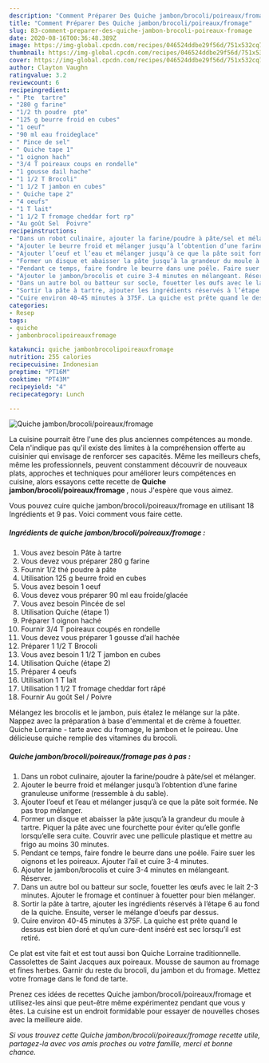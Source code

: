 ```yaml
---
description: "Comment Préparer Des Quiche jambon/brocoli/poireaux/fromage"
title: "Comment Préparer Des Quiche jambon/brocoli/poireaux/fromage"
slug: 83-comment-preparer-des-quiche-jambon-brocoli-poireaux-fromage
date: 2020-08-16T00:36:48.389Z
image: https://img-global.cpcdn.com/recipes/046524ddbe29f56d/751x532cq70/quiche-jambonbrocolipoireauxfromage-photo-principale-de-la-recette.jpg
thumbnail: https://img-global.cpcdn.com/recipes/046524ddbe29f56d/751x532cq70/quiche-jambonbrocolipoireauxfromage-photo-principale-de-la-recette.jpg
cover: https://img-global.cpcdn.com/recipes/046524ddbe29f56d/751x532cq70/quiche-jambonbrocolipoireauxfromage-photo-principale-de-la-recette.jpg
author: Clayton Vaughn
ratingvalue: 3.2
reviewcount: 6
recipeingredient:
- " Pte  tartre"
- "280 g farine"
- "1/2 th poudre  pte"
- "125 g beurre froid en cubes"
- "1 oeuf"
- "90 ml eau froideglace"
- " Pince de sel"
- " Quiche tape 1"
- "1 oignon hach"
- "3/4 T poireaux coups en rondelle"
- "1 gousse dail hache"
- "1 1/2 T Brocoli"
- "1 1/2 T jambon en cubes"
- " Quiche tape 2"
- "4 oeufs"
- "1 T lait"
- "1 1/2 T fromage cheddar fort rp"
- "Au goût Sel  Poivre"
recipeinstructions:
- "Dans un robot culinaire, ajouter la farine/poudre à pâte/sel et mélanger."
- "Ajouter le beurre froid et mélanger jusqu’à l’obtention d’une farine granuleuse uniforme (ressemble à du sable)."
- "Ajouter l’oeuf et l’eau et mélanger jusqu’à ce que la pâte soit formée. Ne pas trop mélanger."
- "Former un disque et abaisser la pâte jusqu’à la grandeur du moule à tartre. Piquer la pâte avec une fourchette pour éviter qu’elle gonfle lorsqu’elle sera cuite. Couvrir avec une pellicule plastique et mettre au frigo au moins 30 minutes."
- "Pendant ce temps, faire fondre le beurre dans une poêle. Faire suer les oignons et les poireaux. Ajouter l’ail et cuire 3-4 minutes."
- "Ajouter le jambon/brocolis et cuire 3-4 minutes en mélangeant. Réserver."
- "Dans un autre bol ou batteur sur socle, fouetter les œufs avec le lait 2-3 minutes. Ajouter le fromage et continuer à fouetter pour bien mélanger."
- "Sortir la pâte à tartre, ajouter les ingrédients réservés à l’étape 6 au fond de la quiche. Ensuite, verser le mélange d’oeufs par dessus."
- "Cuire environ 40-45 minutes à 375F. La quiche est prête quand le dessus est bien doré et qu’un cure-dent inséré est sec lorsqu’il est retiré."
categories:
- Resep
tags:
- quiche
- jambonbrocolipoireauxfromage

katakunci: quiche jambonbrocolipoireauxfromage 
nutrition: 255 calories
recipecuisine: Indonesian
preptime: "PT16M"
cooktime: "PT43M"
recipeyield: "4"
recipecategory: Lunch

---
```



![Quiche jambon/brocoli/poireaux/fromage](https://img-global.cpcdn.com/recipes/046524ddbe29f56d/751x532cq70/quiche-jambonbrocolipoireauxfromage-photo-principale-de-la-recette.jpg)

La cuisine pourrait être l'une des plus anciennes compétences au monde. Cela n'indique pas qu'il existe des limites à la compréhension offerte au cuisinier qui envisage de renforcer ses capacités. Même les meilleurs chefs, même les professionnels, peuvent constamment découvrir de nouveaux plats, approches et techniques pour améliorer leurs compétences en cuisine, alors essayons cette recette de <strong> Quiche jambon/brocoli/poireaux/fromage </strong>, nous J'espère que vous aimez.

<!--inarticleads1-->

Vous pouvez cuire quiche jambon/brocoli/poireaux/fromage en utilisant 18 Ingrédients et 9 pas. Voici comment vous faire cette.

##### Ingrédients de quiche jambon/brocoli/poireaux/fromage :

1. Vous avez besoin  Pâte à tartre
1. Vous devez vous préparer 280 g farine
1. Fournir 1/2 thé poudre à pâte
1. Utilisation 125 g beurre froid en cubes
1. Vous avez besoin 1 oeuf
1. Vous devez vous préparer 90 ml eau froide/glacée
1. Vous avez besoin  Pincée de sel
1. Utilisation  Quiche (étape 1)
1. Préparer 1 oignon haché
1. Fournir 3/4 T poireaux coupés en rondelle
1. Vous devez vous préparer 1 gousse d’ail hachée
1. Préparer 1 1/2 T Brocoli
1. Vous avez besoin 1 1/2 T jambon en cubes
1. Utilisation  Quiche (étape 2)
1. Préparer 4 oeufs
1. Utilisation 1 T lait
1. Utilisation 1 1/2 T fromage cheddar fort râpé
1. Fournir Au goût Sel / Poivre


Mélangez les brocolis et le jambon, puis étalez le mélange sur la pâte. Nappez avec la préparation à base d&#39;emmental et de crème à fouetter. Quiche Lorraine - tarte avec du fromage, le jambon et le poireau. Une délicieuse quiche remplie des vitamines du brocoli. 

<!--inarticleads2-->

##### Quiche jambon/brocoli/poireaux/fromage pas à pas :

1. Dans un robot culinaire, ajouter la farine/poudre à pâte/sel et mélanger.
1. Ajouter le beurre froid et mélanger jusqu’à l’obtention d’une farine granuleuse uniforme (ressemble à du sable).
1. Ajouter l’oeuf et l’eau et mélanger jusqu’à ce que la pâte soit formée. Ne pas trop mélanger.
1. Former un disque et abaisser la pâte jusqu’à la grandeur du moule à tartre. Piquer la pâte avec une fourchette pour éviter qu’elle gonfle lorsqu’elle sera cuite. Couvrir avec une pellicule plastique et mettre au frigo au moins 30 minutes.
1. Pendant ce temps, faire fondre le beurre dans une poêle. Faire suer les oignons et les poireaux. Ajouter l’ail et cuire 3-4 minutes.
1. Ajouter le jambon/brocolis et cuire 3-4 minutes en mélangeant. Réserver.
1. Dans un autre bol ou batteur sur socle, fouetter les œufs avec le lait 2-3 minutes. Ajouter le fromage et continuer à fouetter pour bien mélanger.
1. Sortir la pâte à tartre, ajouter les ingrédients réservés à l’étape 6 au fond de la quiche. Ensuite, verser le mélange d’oeufs par dessus.
1. Cuire environ 40-45 minutes à 375F. La quiche est prête quand le dessus est bien doré et qu’un cure-dent inséré est sec lorsqu’il est retiré.


Ce plat est vite fait et est tout aussi bon Quiche Lorraine traditionnelle. Cassolettes de Saint Jacques aux poireaux. Mousse de saumon au fromage et fines herbes. Garnir du reste du brocoli, du jambon et du fromage. Mettez votre fromage dans le fond de tarte. 

<!--inarticleads1-->

<p>
Prenez ces idées de recettes Quiche jambon/brocoli/poireaux/fromage et utilisez-les ainsi que peut-être même expérimentez pendant que vous y êtes. La cuisine est un endroit formidable pour essayer de nouvelles choses avec la meilleure aide.
</p>

<p>
<i>Si vous trouvez cette Quiche jambon/brocoli/poireaux/fromage recette utile, partagez-la avec vos amis proches ou votre famille, merci et bonne chance.</i>
</p>
